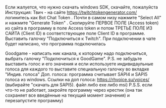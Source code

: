 Если жалуется, что нужно скачать windows SDK, скачайте, пожалуйста
Инструкция:
Твич - на сайте https://twitchtokengenerator.com/ логинитесь как Bot Chat Token . Почти в самом низу нажмите "Select All" и нажмите "Generate Token" . Скопируйте ПЕРВОЕ ПОЛЕ (Access token) из сайта в программу в поле Access token и потом ТРЕТЬЕ ПОЛЕ ИЗ САЙТА (Client ID) в соответствующее поле Client ID в программе. Выставить галочку "Подключиться к Twitch". При подключении в чате будет написано, что программа подключилась

Goodgame - написать ник канала, к которому надо подключиться, выбрать галочку "Подключиться к GoodGame".
P.S. не забудьте выставить голос и его значения и если используете индивидаульные голоса для каждого то выставите специальную галочку во вкладке "Индив. голоса"
Доп. голоса: программа считывает SAPI4 и SAPI5 голоса из windows.
Ссылки на доп голоса: https://rhvoice.su/voices/ (выбирайте "скачать для SAPI5). файл либо exe либо msi)
P.S.S. если что-то не работает, закройте программу через крестик (она так сохраняет все введённые на текущий момент значения) и перезапустите программу)
